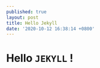 ```yaml
---
published: true
layout: post
title: Hello Jekyll
date: '2020-10-12 16:38:14 +0800'
---
```

# Hello `JEKYLL` !
